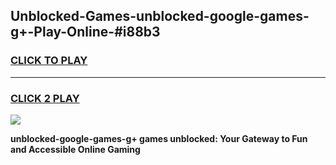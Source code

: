 
## Unblocked-Games-unblocked-google-games-g+-Play-Online-#i88b3
<h3>
<a href="https://premium.freeplayer.one?title=unblocked-google-games-g+&ref=27F">CLICK TO PLAY</a></h3>
<hr>

<h3>
<a href="https://premium.freeplayer.one?title=unblocked-google-games-g+&ref=27F">CLICK 2 PLAY</a>
  
</h3>

<a href="https://premium.freeplayer.one?title=unblocked-google-games-g+&ref=27F"><img src="https://clearcache.store/games.png"></a>


**unblocked-google-games-g+ games unblocked: Your Gateway to Fun and Accessible Online Gaming**
